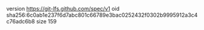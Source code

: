 version https://git-lfs.github.com/spec/v1
oid sha256:6c0ab1e237f6d7abc801c66789e3bac0252432f0302b9995912a3c4c76adc6b8
size 159
